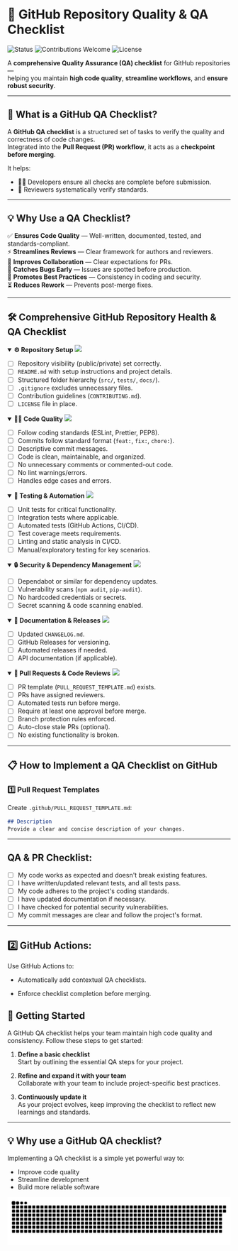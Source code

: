# 🚀 GitHub Repository Quality & QA Checklist

![Status](https://img.shields.io/badge/Status-Active-brightgreen?style=for-the-badge)
![Contributions Welcome](https://img.shields.io/badge/Contributions-Welcome-blue?style=for-the-badge)
![License](https://img.shields.io/badge/License-MIT-yellow?style=for-the-badge)

A **comprehensive Quality Assurance (QA) checklist** for GitHub repositories —  
helping you maintain **high code quality**, **streamline workflows**, and **ensure robust security**.

---

## 📌 What is a GitHub QA Checklist?
A **GitHub QA checklist** is a structured set of tasks to verify the quality and correctness of code changes.  
Integrated into the **Pull Request (PR) workflow**, it acts as a **checkpoint before merging**.

It helps:
- 🧑‍💻 Developers ensure all checks are complete before submission.
- 👀 Reviewers systematically verify standards.

---

## 💡 Why Use a QA Checklist?
✅ **Ensures Code Quality** — Well-written, documented, tested, and standards-compliant.  
⚡ **Streamlines Reviews** — Clear framework for authors and reviewers.  
🤝 **Improves Collaboration** — Clear expectations for PRs.  
🐛 **Catches Bugs Early** — Issues are spotted before production.  
📏 **Promotes Best Practices** — Consistency in coding and security.  
⏳ **Reduces Rework** — Prevents post-merge fixes.

---

## 🛠 Comprehensive GitHub Repository Health & QA Checklist

<details open>
<summary>
<strong>⚙️ Repository Setup</strong>  
<img src="https://img.shields.io/badge/Repository%20Setup-grey?style=for-the-badge" />
</summary>

- [ ] Repository visibility (public/private) set correctly.  
- [ ] `README.md` with setup instructions and project details.  
- [ ] Structured folder hierarchy (`src/`, `tests/`, `docs/`).  
- [ ] `.gitignore` excludes unnecessary files.  
- [ ] Contribution guidelines (`CONTRIBUTING.md`).  
- [ ] `LICENSE` file in place.
</details>

<details open>
<summary>
<strong>🧑‍💻 Code Quality</strong>  
<img src="https://img.shields.io/badge/Code%20Quality-blue?style=for-the-badge" />
</summary>

- [ ] Follow coding standards (ESLint, Prettier, PEP8).  
- [ ] Commits follow standard format (`feat:`, `fix:`, `chore:`).  
- [ ] Descriptive commit messages.  
- [ ] Code is clean, maintainable, and organized.  
- [ ] No unnecessary comments or commented-out code.  
- [ ] No lint warnings/errors.  
- [ ] Handles edge cases and errors.
</details>

<details open>
<summary>
<strong>🧪 Testing & Automation</strong>  
<img src="https://img.shields.io/badge/Testing%20&%20Automation-purple?style=for-the-badge" />
</summary>

- [ ] Unit tests for critical functionality.  
- [ ] Integration tests where applicable.  
- [ ] Automated tests (GitHub Actions, CI/CD).  
- [ ] Test coverage meets requirements.  
- [ ] Linting and static analysis in CI/CD.  
- [ ] Manual/exploratory testing for key scenarios.
</details>

<details open>
<summary>
<strong>🔒 Security & Dependency Management</strong>  
<img src="https://img.shields.io/badge/Security%20&%20Dependencies-red?style=for-the-badge" />
</summary>

- [ ] Dependabot or similar for dependency updates.  
- [ ] Vulnerability scans (`npm audit`, `pip-audit`).  
- [ ] No hardcoded credentials or secrets.  
- [ ] Secret scanning & code scanning enabled.
</details>

<details open>
<summary>
<strong>📄 Documentation & Releases</strong>  
<img src="https://img.shields.io/badge/Docs%20&%20Releases-orange?style=for-the-badge" />
</summary>

- [ ] Updated `CHANGELOG.md`.  
- [ ] GitHub Releases for versioning.  
- [ ] Automated releases if needed.  
- [ ] API documentation (if applicable).
</details>

<details open>
<summary>
<strong>🤝 Pull Requests & Code Reviews</strong>  
<img src="https://img.shields.io/badge/PRs%20&%20Reviews-green?style=for-the-badge" />
</summary>

- [ ] PR template (`PULL_REQUEST_TEMPLATE.md`) exists.  
- [ ] PRs have assigned reviewers.  
- [ ] Automated tests run before merge.  
- [ ] Require at least one approval before merge.  
- [ ] Branch protection rules enforced.  
- [ ] Auto-close stale PRs (optional).  
- [ ] No existing functionality is broken.
</details>

---

## 📋 How to Implement a QA Checklist on GitHub

### 1️⃣ Pull Request Templates
Create `.github/PULL_REQUEST_TEMPLATE.md`:
```markdown
## Description
Provide a clear and concise description of your changes.
```
---

## QA & PR Checklist:
- [ ] My code works as expected and doesn't break existing features.
- [ ] I have written/updated relevant tests, and all tests pass.
- [ ] My code adheres to the project's coding standards.
- [ ] I have updated documentation if necessary.
- [ ] I have checked for potential security vulnerabilities.
- [ ] My commit messages are clear and follow the project's format.

---
## 2️⃣ GitHub Actions:
Use GitHub Actions to:

- Automatically add contextual QA checklists.

- Enforce checklist completion before merging.

## 🚀 Getting Started

A GitHub QA checklist helps your team maintain high code quality and consistency. Follow these steps to get started:

1. **Define a basic checklist**  
   Start by outlining the essential QA steps for your project.

2. **Refine and expand it with your team**  
   Collaborate with your team to include project-specific best practices.

3. **Continuously update it**  
   As your project evolves, keep improving the checklist to reflect new learnings and standards.

---

## 💡 **Why use a GitHub QA checklist?**  
Implementing a QA checklist is a simple yet powerful way to:  

- Improve code quality  
- Streamline development  
- Build more reliable software

<div align="left">
<img src="https://github.com/im-ahmed-hasan/shape-shift/blob/main/assets/snake.svg" alt="Snake animation" />
</div>  
